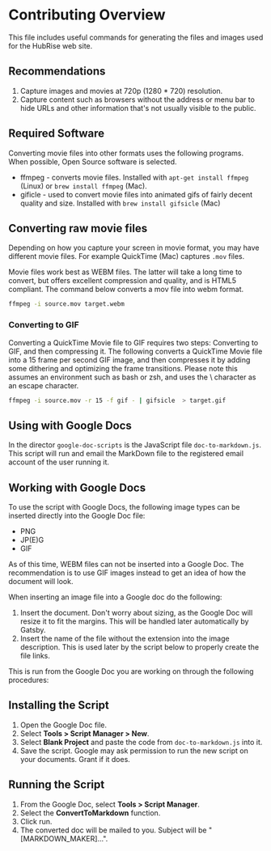 # Contributing Overview

This file includes useful commands for generating the files and images used for the HubRise web site.

## Recommendations

1. Capture images and movies at 720p (1280 \* 720) resolution.
1. Capture content such as browsers without the address or menu bar to hide URLs and other information that's not usually visible to the public.

## Required Software

Converting movie files into other formats uses the following programs. When possible, Open Source software is selected.

- ffmpeg - converts movie files. Installed with `apt-get install ffmpeg` (Linux) or `brew install ffmpeg` (Mac).
- gificle - used to convert movie files into animated gifs of fairly decent quality and size. Installed with `brew install gifsicle` (Mac)

## Converting raw movie files

Depending on how you capture your screen in movie format, you may have different movie files. For example QuickTime (Mac) captures `.mov` files.

Movie files work best as WEBM files. The latter will take a long time to convert, but offers excellent compression and quality, and is HTML5 compliant. The command below converts a mov file into webm format.

```bash
ffmpeg -i source.mov target.webm
```

### Converting to GIF

Converting a QuickTime Movie file to GIF requires two steps: Converting to GIF, and then compressing it. The following converts a QuickTime Movie file into a 15 frame per second GIF image, and then compresses it by adding some dithering and optimizing the frame transitions. Please note this assumes an environment such as bash or zsh, and uses the \ character as an escape character.

```bash
ffmpeg -i source.mov -r 15 -f gif - | gifsicle  > target.gif
```

## Using with Google Docs

In the director `google-doc-scripts` is the JavaScript file `doc-to-markdown.js`. This script will run and email the MarkDown file to the registered email account of the user running it.

## Working with Google Docs

To use the script with Google Docs, the following image types can be inserted directly into the Google Doc file:

- PNG
- JP(E)G
- GIF

As of this time, WEBM files can not be inserted into a Google Doc. The recommendation is to use GIF images instead to get an idea of how the document will look.

When inserting an image file into a Google doc do the following:

1. Insert the document. Don't worry about sizing, as the Google Doc will resize it to fit the margins. This will be handled later automatically by Gatsby.
2. Insert the name of the file without the extension into the image description. This is used later by the script below to properly create the file links.

This is run from the Google Doc you are working on through the following procedures:

## Installing the Script

1. Open the Google Doc file.
1. Select **Tools > Script Manager > New**.
1. Select **Blank Project** and paste the code from `doc-to-markdown.js` into it.
1. Save the script. Google may ask permission to run the new script on your documents. Grant if it does.

## Running the Script

1. From the Google Doc, select **Tools > Script Manager**.
1. Select the **ConvertToMarkdown** function.
1. Click run.
1. The converted doc will be mailed to you. Subject will be "[MARKDOWN_MAKER]...".
